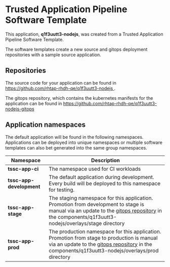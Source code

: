 # Trusted Application Pipeline Software Template

This application, **q1f3uutt3-nodejs**, was created from a Trusted Application Pipeline Software Template.

The software templates create a new source and gitops deployment repositories with a sample source application. 

## Repositories

The source code for your application can be found in [https://github.com/rhtap-rhdh-qe/q1f3uutt3-nodejs ](https://github.com/rhtap-rhdh-qe/q1f3uutt3-nodejs ).
 
The gitops repository, which contains the kubernetes manifests for the application can be found in 
[https://github.com/rhtap-rhdh-qe/q1f3uutt3-nodejs-gitops ](https://github.com/rhtap-rhdh-qe/q1f3uutt3-nodejs-gitops ) 

## Application namespaces 

The default application will be found in the following namespaces. Applications can be deployed into unique namespaces or multiple software templates can also bet generated into the same group namespaces.  

|  Namespace   |  Description   |  
| -------- | -------- |
| **tssc-app-ci** | The namespace used for CI workloads |
| **tssc-app-development** | The default application during development. Every build will be deployed to this namespace for testing. |
| **tssc-app-stage** | The staging namespace for this application. Promotion from development to stage is manual via an update to the [gitops repository](https://github.com/rhtap-rhdh-qe/q1f3uutt3-nodejs-gitops ) in the components/q1f3uutt3-nodejs/overlays/stage directory |
| **tssc-app-prod** | The production namespace for this application. Promotion from stage to production is manual via an update to the [gitops repository](https://github.com/rhtap-rhdh-qe/q1f3uutt3-nodejs-gitops ) in the components/q1f3uutt3-nodejs/overlays/prod directory |
